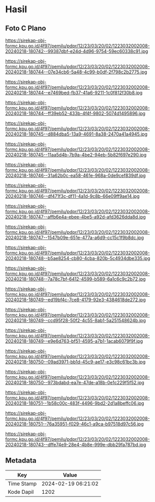 # Hasil

## Foto C Plano

https://sirekap-obj-formc.kpu.go.id/4f97/pemilu/pdpr/12/23/03/20/02/1223032002008-20240218-180742--99387dbf-e24d-4d96-9754-59ec60338c91.jpg

https://sirekap-obj-formc.kpu.go.id/4f97/pemilu/pdpr/12/23/03/20/02/1223032002008-20240218-180744--07e34cb6-5a48-4c99-b0df-2f798c2b2775.jpg

https://sirekap-obj-formc.kpu.go.id/4f97/pemilu/pdpr/12/23/03/20/02/1223032002008-20240218-180744--e7469bed-fb37-41a6-9211-1c0f812f30b8.jpg

https://sirekap-obj-formc.kpu.go.id/4f97/pemilu/pdpr/12/23/03/20/02/1223032002008-20240218-180744--ff39eb52-433b-4f4f-9802-5074d1495896.jpg

https://sirekap-obj-formc.kpu.go.id/4f97/pemilu/pdpr/12/23/03/20/02/1223032002008-20240218-180745--d884dba5-13a9-4691-8a38-2470a41a4945.jpg

https://sirekap-obj-formc.kpu.go.id/4f97/pemilu/pdpr/12/23/03/20/02/1223032002008-20240218-180745--11aa5d4b-7b9a-4be2-94eb-5b82f697e290.jpg

https://sirekap-obj-formc.kpu.go.id/4f97/pemilu/pdpr/12/23/03/20/02/1223032002008-20240218-180746--31a62b0c-ea58-461e-968a-0de9cef839df.jpg

https://sirekap-obj-formc.kpu.go.id/4f97/pemilu/pdpr/12/23/03/20/02/1223032002008-20240218-180746--df471f3c-df11-4a1d-9c8b-66e09ff9ae14.jpg

https://sirekap-obj-formc.kpu.go.id/4f97/pemilu/pdpr/12/23/03/20/02/1223032002008-20240218-180747--affb6e4a-ebee-4be5-a92d-afd3626dda8d.jpg

https://sirekap-obj-formc.kpu.go.id/4f97/pemilu/pdpr/12/23/03/20/02/1223032002008-20240218-180747--1547b09e-651e-477a-a6d9-cc15c1f9b8dc.jpg

https://sirekap-obj-formc.kpu.go.id/4f97/pemilu/pdpr/12/23/03/20/02/1223032002008-20240218-180748--b5ae8254-cb80-4cba-820b-5c4934dbe335.jpg

https://sirekap-obj-formc.kpu.go.id/4f97/pemilu/pdpr/12/23/03/20/02/1223032002008-20240218-180748--7a78c7bf-6412-4599-b589-6a1c6c9c2b72.jpg

https://sirekap-obj-formc.kpu.go.id/4f97/pemilu/pdpr/12/23/03/20/02/1223032002008-20240218-180749--ed19bf4c-7ce8-4179-92e3-4384618de272.jpg

https://sirekap-obj-formc.kpu.go.id/4f97/pemilu/pdpr/12/23/03/20/02/1223032002008-20240218-180749--ccd95f28-50f2-4c55-8ab1-5a251548624b.jpg

https://sirekap-obj-formc.kpu.go.id/4f97/pemilu/pdpr/12/23/03/20/02/1223032002008-20240218-180749--e9e6d763-bf51-4595-a7b1-1acab6079f9f.jpg

https://sirekap-obj-formc.kpu.go.id/4f97/pemilu/pdpr/12/23/03/20/02/1223032002008-20240218-180750--09ad3971-bb1d-45c9-ae17-e3c98c61bc3b.jpg

https://sirekap-obj-formc.kpu.go.id/4f97/pemilu/pdpr/12/23/03/20/02/1223032002008-20240218-180750--973bdabd-ea7e-47de-a18b-0e1c229f5f52.jpg

https://sirekap-obj-formc.kpu.go.id/4f97/pemilu/pdpr/12/23/03/20/02/1223032002008-20240218-180751--1b58c00c-483f-4496-9bd2-2d1a8beffc06.jpg

https://sirekap-obj-formc.kpu.go.id/4f97/pemilu/pdpr/12/23/03/20/02/1223032002008-20240218-180751--76a35951-f029-46c1-a9ca-b97518d97c56.jpg

https://sirekap-obj-formc.kpu.go.id/4f97/pemilu/pdpr/12/23/03/20/02/1223032002008-20240218-180743--dffe74e9-28e4-4b8e-999e-dbb29fa787bd.jpg


## Metadata

| Key        | Value               |
| ---------- | ------------------- |
| Time Stamp | 2024-02-19 06:21:02 |
| Kode Dapil | 1202                |



